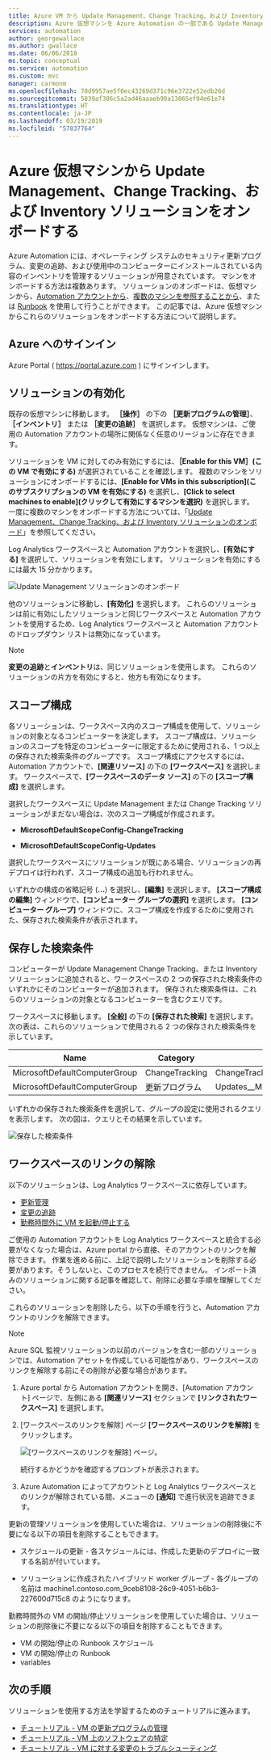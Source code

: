 ```yaml
---
title: Azure VM から Update Management、Change Tracking、および Inventory ソリューションをオンボードする
description: Azure 仮想マシンを Azure Automation の一部である Update Management、Change Tracking、および Inventory ソリューションでオンボードする方法について説明します。
services: automation
author: georgewallace
ms.author: gwallace
ms.date: 06/06/2018
ms.topic: conceptual
ms.service: automation
ms.custom: mvc
manager: carmonm
ms.openlocfilehash: 70d9957ae5f0ec43269d371c96e3722e52edb26d
ms.sourcegitcommit: 5839af386c5a2ad46aaaeb90a13065ef94e61e74
ms.translationtype: HT
ms.contentlocale: ja-JP
ms.lasthandoff: 03/19/2019
ms.locfileid: "57837764"
---
```

# <a name="onboard-update-management-change-tracking-and-inventory-solutions-from-an-azure-virtual-machine"></a>Azure 仮想マシンから Update Management、Change Tracking、および Inventory ソリューションをオンボードする

Azure Automation には、オペレーティング システムのセキュリティ更新プログラム、変更の追跡、および使用中のコンピューターにインストールされている内容のインベントリを管理するソリューションが用意されています。 マシンをオンボードする方法は複数あります。 ソリューションのオンボードは、仮想マシンから、[Automation アカウントから](automation-onboard-solutions-from-automation-account.md)、[複数のマシンを参照することから](automation-onboard-solutions-from-browse.md)、または [Runbook](automation-onboard-solutions.md) を使用して行うことができます。 この記事では、Azure 仮想マシンからこれらのソリューションをオンボードする方法について説明します。

## <a name="sign-in-to-azure"></a>Azure へのサインイン

Azure Portal ( https://portal.azure.com ) にサインインします。

## <a name="enable-the-solutions"></a>ソリューションの有効化

既存の仮想マシンに移動します。 **［操作］** の下の **［更新プログラムの管理］**、**［インベントリ］** または **［変更の追跡］** を選択します。 仮想マシンは、ご使用の Automation アカウントの場所に関係なく任意のリージョンに存在できます。

ソリューションを VM に対してのみ有効にするには、**［Enable for this VM］\(この VM で有効にする\)** が選択されていることを確認します。 複数のマシンをソリューションにオンボードするには、**[Enable for VMs in this subscription]\(このサブスクリプションの VM を有効にする\)** を選択し、**[Click to select machines to enable]\(クリックして有効にするマシンを選択\)** を選択します。 一度に複数のマシンをオンボードする方法については、「[Update Management、Change Tracking、および Inventory ソリューションのオンボード](automation-onboard-solutions-from-automation-account.md)」を参照してください。

Log Analytics ワークスペースと Automation アカウントを選択し、**[有効にする]** を選択して、ソリューションを有効にします。 ソリューションを有効にするには最大 15 分かかります。

![Update Management ソリューションのオンボード](media/automation-onboard-solutions-from-vm/onboard-solution.png)

他のソリューションに移動し、**[有効化]** を選択します。 これらのソリューションは前に有効にしたソリューションと同じワークスペースと Automation アカウントを使用するため、Log Analytics ワークスペースと Automation アカウントのドロップダウン リストは無効になっています。

> [!NOTE]
> **変更の追跡**と**インベントリ**は、同じソリューションを使用します。 これらのソリューションの片方を有効にすると、他方も有効になります。

## <a name="scope-configuration"></a>スコープ構成

各ソリューションは、ワークスペース内のスコープ構成を使用して、ソリューションの対象となるコンピューターを決定します。 スコープ構成は、ソリューションのスコープを特定のコンピューターに限定するために使用される、1 つ以上の保存された検索条件のグループです。 スコープ構成にアクセスするには、Automation アカウントで、**[関連リソース]** の下の **[ワークスペース]** を選択します。 ワークスペースで、**[ワークスペースのデータ ソース]** の下の **[スコープ構成]** を選択します。

選択したワークスペースに Update Management または Change Tracking ソリューションがまだない場合は、次のスコープ構成が作成されます。

* **MicrosoftDefaultScopeConfig-ChangeTracking**

* **MicrosoftDefaultScopeConfig-Updates**

選択したワークスペースにソリューションが既にある場合、ソリューションの再デプロイは行われず、スコープ構成の追加も行われません。

いずれかの構成の省略記号 (**...**) を選択し、**[編集]** を選択します。 **[スコープ構成の編集]** ウィンドウで、**[コンピューター グループの選択]** を選択します。 **[コンピューター グループ]** ウィンドウに、スコープ構成を作成するために使用された、保存された検索条件が表示されます。

## <a name="saved-searches"></a>保存した検索条件

コンピューターが Update Management Change Tracking、または Inventory ソリューションに追加されると、ワークスペースの 2 つの保存された検索条件のいずれかにそのコンピューターが追加されます。 保存された検索条件は、これらのソリューションの対象となるコンピューターを含むクエリです。

ワークスペースに移動します。 **[全般]** の下の **[保存された検索]** を選択します。 次の表は、これらのソリューションで使用される 2 つの保存された検索条件を示しています。

|Name     |Category  |エイリアス  |
|---------|---------|---------|
|MicrosoftDefaultComputerGroup     |  ChangeTracking       | ChangeTracking__MicrosoftDefaultComputerGroup        |
|MicrosoftDefaultComputerGroup     | 更新プログラム        | Updates__MicrosoftDefaultComputerGroup         |

いずれかの保存された検索条件を選択して、グループの設定に使用されるクエリを表示します。 次の図は、クエリとその結果を示しています。

![保存した検索条件](media/automation-onboard-solutions-from-vm/logsearch.png)

## <a name="unlink-workspace"></a>ワークスペースのリンクの解除

以下のソリューションは、Log Analytics ワークスペースに依存しています。

* [更新管理](automation-update-management.md)
* [変更の追跡](automation-change-tracking.md)
* [勤務時間外に VM を起動/停止する](automation-solution-vm-management.md)

ご使用の Automation アカウントを Log Analytics ワークスペースと統合する必要がなくなった場合は、Azure portal から直接、そのアカウントのリンクを解除できます。  作業を進める前に、上記で説明したソリューションを削除する必要があります。そうしないと、このプロセスを続行できません。 インポート済みのソリューションに関する記事を確認して、削除に必要な手順を理解してください。

これらのソリューションを削除したら、以下の手順を行うと、Automation アカウントのリンクを解除できます。

> [!NOTE]
> Azure SQL 監視ソリューションの以前のバージョンを含む一部のソリューションでは、Automation アセットを作成している可能性があり、ワークスペースのリンクを解除する前にその削除が必要な場合があります。

1. Azure portal から Automation アカウントを開き、[Automation アカウント] ページで、左側にある **[関連リソース]** セクションで **[リンクされたワークスペース]** を選択します。

1. [ワークスペースのリンクを解除] ページ **[ワークスペースのリンクを解除]** をクリックします。

   ![[ワークスペースのリンクを解除] ページ](media/automation-onboard-solutions-from-vm/automation-unlink-workspace-blade.png)。

   続行するかどうかを確認するプロンプトが表示されます。

1. Azure Automation によってアカウントと Log Analytics ワークスペースとのリンクが解除されている間、メニューの **[通知]** で進行状況を追跡できます。

更新の管理ソリューションを使用していた場合は、ソリューションの削除後に不要になる以下の項目を削除することもできます。

* スケジュールの更新 - 各スケジュールには、作成した更新のデプロイに一致する名前が付いています。

* ソリューションに作成されたハイブリッド worker グループ - 各グループの名前は machine1.contoso.com_9ceb8108-26c9-4051-b6b3-227600d715c8 のようになります。

勤務時間外の VM の開始/停止ソリューションを使用していた場合は、ソリューションの削除後に不要になる以下の項目を削除することもできます。

* VM の開始/停止の Runbook スケジュール
* VM の開始/停止の Runbook
* variables

## <a name="next-steps"></a>次の手順

ソリューションを使用する方法を学習するためのチュートリアルに進みます。

* [チュートリアル - VM の更新プログラムの管理](automation-tutorial-update-management.md)
* [チュートリアル - VM 上のソフトウェアの特定](automation-tutorial-installed-software.md)
* [チュートリアル - VM に対する変更のトラブルシューティング](automation-tutorial-troubleshoot-changes.md)
